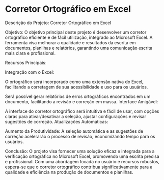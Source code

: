 # Corretor Ortográfico em Excel

Descrição do Projeto: Corretor Ortográfico em Excel

Objetivo:
O objetivo principal deste projeto é desenvolver um corretor ortográfico eficiente e de fácil utilização, integrado ao Microsoft Excel. A ferramenta visa melhorar a qualidade e resultados da escrita em documentos, planilhas e relatórios, garantindo uma comunicação escrita mais clara e profissional.

Recursos Principais:

Integração com o Excel:

O ortográfico será incorporado como uma extensão nativa do Excel, facilitando a corretagem de sua acessibilidade e uso para os usuários.

Será possível gerar relatórios de erros ortográficos encontrados em um documento, facilitando a revisão e correção em massa.
Interface Amigável:

A interface do corretor ortográfico será intuitiva e fácil de usar, com opções claras para ativar/desativar a seleção, ajustar configurações e revisar sugestões de correção.
Atualizações Automáticas:

Aumento da Produtividade: A seleção automática e as sugestões de correção acelerarão o processo de revisão, economizando tempo para os usuários.

Conclusão:
O projeto visa fornecer uma solução eficaz e integrada para a verificação ortográfica no Microsoft Excel, promovendo uma escrita precisa e profissional. Com uma abordagem focada no usuário e recursos robustos, espera-se que o corretor ortográfico contribua significativamente para a qualidade e eficiência na produção de documentos e planilhas.
